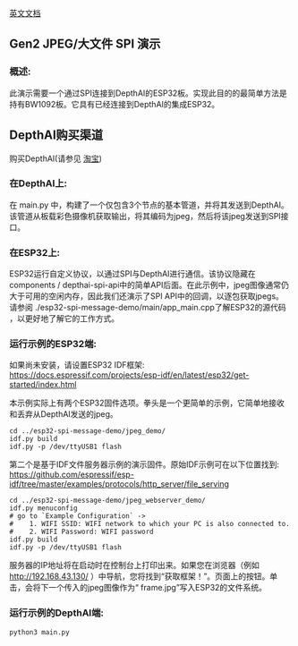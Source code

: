 [英文文档](README.md)

## Gen2 JPEG/大文件 SPI 演示

### 概述:
此演示需要一个通过SPI连接到DepthAI的ESP32板。实现此目的的最简单方法是持有BW1092板。它具有已经连接到DepthAI的集成ESP32。

## DepthAI购买渠道

购买DepthAI(请参见 [淘宝](https://item.taobao.com/item.htm?id=626257175462))

### 在DepthAI上:
在 main.py 中，构建了一个仅包含3个节点的基本管道，并将其发送到DepthAI。该管道从板载彩色摄像机获取输出，将其编码为jpeg，然后将该jpeg发送到SPI接口。

### 在ESP32上:
ESP32运行自定义协议，以通过SPI与DepthAI进行通信。该协议隐藏在components / depthai-spi-api中的简单API后面。在此示例中，jpeg图像通常仍大于可用的空闲内存，因此我们还演示了SPI API中的回调，以逐包获取jpegs。请参阅 ./esp32-spi-message-demo/main/app_main.cpp了解ESP32的源代码 ，以更好地了解它的工作方式。

### 运行示例的ESP32端:
如果尚未安装，请设置ESP32 IDF框架:
https://docs.espressif.com/projects/esp-idf/en/latest/esp32/get-started/index.html


本示例实际上有两个ESP32固件选项。拳头是一个更简单的示例，它简单地接收和丢弃从DepthAI发送的jpeg。

```
cd ../esp32-spi-message-demo/jpeg_demo/
idf.py build
idf.py -p /dev/ttyUSB1 flash
```

第二个是基于IDF文件服务器示例的演示固件。原始IDF示例可在以下位置找到:
https://github.com/espressif/esp-idf/tree/master/examples/protocols/http_server/file_serving


```
cd ../esp32-spi-message-demo/jpeg_webserver_demo/
idf.py menuconfig
# go to `Example Configuration` ->
#    1. WIFI SSID: WIFI network to which your PC is also connected to.
#    2. WIFI Password: WIFI password
idf.py build
idf.py -p /dev/ttyUSB1 flash
```

服务器的IP地址将在启动时在控制台上打印出来。如果您在浏览器（例如 http://192.168.43.130/ ）中导航，您将找到“获取框架！”。页面上的按钮。单击，会将下一个传入的jpeg图像作为“ frame.jpg”写入ESP32的文件系统。

### 运行示例的DepthAI端:
`python3 main.py`

